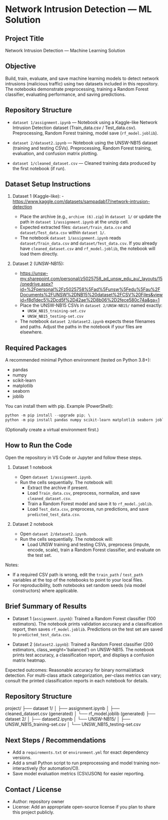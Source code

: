 # Network Intrusion Detection — ML Solution

## Project Title
Network Intrusion Detection — Machine Learning Solution

## Objective
Build, train, evaluate, and save machine learning models to detect network intrusions (malicious traffic) using two datasets included in this repository. The notebooks demonstrate preprocessing, training a Random Forest classifier, evaluating performance, and saving predictions.

## Repository Structure
- `dataset 1/assignment.ipynb` — Notebook using a Kaggle-like Network Intrusion Detection dataset (Train_data.csv / Test_data.csv). Preprocessing, Random Forest training, model save (`rf_model.joblib`).

- `dataset 2/dataset2.ipynb` — Notebook using the UNSW-NB15 dataset (training and testing CSVs). Preprocessing, Random Forest training, evaluation, and confusion matrix plotting.
- `dataset 1/cleaned_dataset.csv` — Cleaned training data produced by the first notebook (if run).


## Dataset Setup Instructions
1. Dataset 1 (Kaggle-like):
-https://www.kaggle.com/datasets/sampadab17/network-intrusion-detection
   - Place the archive (e.g., `archive (6).zip`) in `dataset 1/` or update the path in `dataset 1/assignment.ipynb` at the unzip cell.
   - Expected extracted files: `dataset/Train_data.csv` and `dataset/Test_data.csv` within `dataset 1/`.
   - The notebook `dataset 1/assignment.ipynb` reads `dataset/Train_data.csv` and `dataset/Test_data.csv`. If you already have `cleaned_dataset.csv` and `rf_model.joblib`, the notebook will load them directly.

2. Dataset 2 (UNSW-NB15):
   - https://unsw-my.sharepoint.com/personal/z5025758_ad_unsw_edu_au/_layouts/15/onedrive.aspx?id=%2Fpersonal%2Fz5025758%5Fad%5Funsw%5Fedu%5Fau%2FDocuments%2FUNSW%2DNB15%20dataset%2FCSV%20Files&viewid=f8d1dec5%2Dcd5f%2D42ae%2D8b06%2D2fece580c74a&ga=1
   - Place the UNSW-NB15 CSVs in `dataset 2/UNSW-NB15/` named exactly:
     - `UNSW_NB15_training-set.csv`
     - `UNSW_NB15_testing-set.csv`
   - The notebook `dataset 2/dataset2.ipynb` expects these filenames and paths. Adjust the paths in the notebook if your files are elsewhere.

## Required Packages
A recommended minimal Python environment (tested on Python 3.8+):

- pandas
- numpy
- scikit-learn
- matplotlib
- seaborn
- joblib

You can install them with pip. Example (PowerShell):

```powershell
python -m pip install --upgrade pip; \
python -m pip install pandas numpy scikit-learn matplotlib seaborn joblib
```

(Optionally create a virtual environment first.)

## How to Run the Code
Open the repository in VS Code or Jupyter and follow these steps.

1. Dataset 1 notebook
   - Open `dataset 1/assignment.ipynb`.
   - Run the cells sequentially. The notebook will:
     - Extract the archive if present.
     - Load `Train_data.csv`, preprocess, normalize, and save `cleaned_dataset.csv`.
     - Train a Random Forest model and save it to `rf_model.joblib`.
     - Load `Test_data.csv`, preprocess, run predictions, and save `predicted_test_data.csv`.

2. Dataset 2 notebook
   - Open `dataset 2/dataset2.ipynb`.
   - Run the cells sequentially. The notebook will:
     - Load UNSW training and testing CSVs, preprocess (impute, encode, scale), train a Random Forest classifier, and evaluate on the test set.

Notes:
- If a required CSV path is wrong, edit the `train_path` / `test_path` variables at the top of the notebooks to point to your local files.
- For reproducibility, both notebooks set random seeds (via model constructors) where applicable.

## Brief Summary of Results
- Dataset 1 (`assignment.ipynb`): Trained a Random Forest classifier (100 estimators). The notebook prints validation accuracy and a classification report, then saves `rf_model.joblib`. Predictions on the test set are saved to `predicted_test_data.csv`.

- Dataset 2 (`dataset2.ipynb`): Trained a Random Forest classifier (200 estimators, class_weight='balanced') on UNSW-NB15. The notebook prints test accuracy, a classification report, and displays a confusion matrix heatmap.

Expected outcomes: Reasonable accuracy for binary normal/attack detection. For multi-class attack categorization, per-class metrics can vary; consult the printed classification reports in each notebook for details.

## Repository Structure
project/
├── dataset 1/
│ ├── assignment.ipynb
│ ├── cleaned_dataset.csv (generated)
│ └── rf_model.joblib (generated)
├── dataset 2/
│ ├── dataset2.ipynb
│ └── UNSW-NB15/
│ ├── UNSW_NB15_training-set.csv
│ └── UNSW_NB15_testing-set.csv

## Next Steps / Recommendations
- Add a `requirements.txt` or `environment.yml` for exact dependency versions.
- Add a small Python script to run preprocessing and model training non-interactively (for automation/CI).
- Save model evaluation metrics (CSV/JSON) for easier reporting.

## Contact / License
- Author: repository owner
- License: Add an appropriate open-source license if you plan to share this project publicly.
